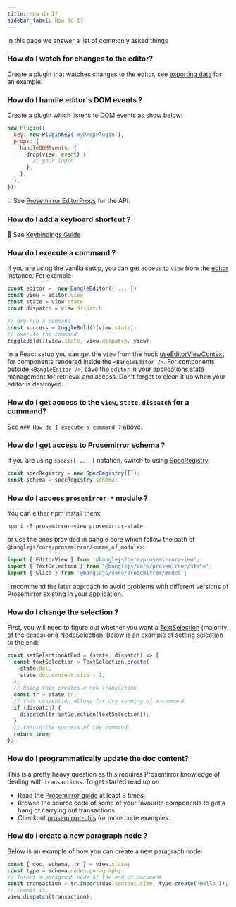 ```yaml
---
title: How do I?
sidebar_label: How do I?
---
```


In this page we answer a list of commonly asked things

### How do I watch for changes to the editor?

Create a plugin that watches changes to the editor, see [exporting data](/docs/examples/exporting-data) for an example.

### How do I handle editor's DOM events ?

Create a plugin which listens to DOM events as show below:

```js
new Plugin({
  key: new PluginKey('myDropPlugin'),
  props: {
    handleDOMEvents: {
      drop(view, event) {
        // your logic
      },
    },
  },
});
```

:bulb: See [Prosemirror.EditorProps](https://prosemirror.net/docs/ref/#view.EditorProps) for the API.

### How do I add a keyboard shortcut ?

:book: See [Keybindings Guide](/docs/guides/keybindings)

### How do I execute a command ?

If you are using the vanilla setup, you can get access to `view` from the [editor](/docs/api/core#bangleeditor) instance. For example

```js
const editor =  new BangleEditor({ ... })
const view = editor.view
const state = view.state
const dispatch = view.dispatch

// dry run a command
const success = toggleBold()(view.state);
// execute the command
toggleBold()(view.state, view.dispatch, view);
```

In a React setup you can get the `view` from the hook [useEditorViewContext](/docs/api/react#useeditorviewcontext-reacthook) for components rendered inside the `<BangleEditor />`. For components
outside `<BangleEditor />`, save the `editor` in your applications state management for retrieval and access. Don't forget to clean it up when your editor is destroyed.

### How do I get access to the `view`, `state`, `dispatch` for a command?

See `### How do I execute a command ?` above.

### How do I get access to Prosemirror schema ?

If you are using `specs:[ ... ]` notation, switch to using [SpecRegistry](/docs/api/core#specregistry).

```js
const specRegistry = new SpecRegistry([]);
const schema = specRegistry.schema;
```

### How do I access `prosemirror-*` module ?

You can either npm install them:

```
npm i -S prosemirror-view prosemirror-state
```

or use the ones provided in bangle core which follow the path of `@banglejs/core/prosemirror/<name_of_module>`:

```js
import { EditorView } from '@banglejs/core/prosemirror/view';
import { TextSelection } from '@banglejs/core/prosemirror/state';
import { Slice } from '@banglejs/core/prosemirror/model';
```

I recommend the later approach to avoid problems with different versions of Prosemirror existing in your application.

### How do I change the selection ?

First, you will need to figure out whether you want a [TextSelection](https://prosemirror.net/docs/ref/#state.TextSelection) (majority of the cases) or a [NodeSelection](https://prosemirror.net/docs/ref/#state.NodeSelection). Below is an example of setting selection to the end:

```js
const setSelectionAtEnd = (state, dispatch) => {
  const textSelection = TextSelection.create(
    state.doc,
    state.doc.content.size - 1,
  );
  // doing this creates a new Transaction
  const tr = state.tr;
  // this convention allows for dry running of a command
  if (dispatch) {
    dispatch(tr.setSelection(textSelection));
  }
  // return the success of the command
  return true;
};
```

### How do I programmatically update the doc content?

This is a pretty heavy question as this requires Prosemirror knowledge of dealing with `transactions`. To get started read up on

- Read the [Prosemirror guide](https://prosemirror.net/docs/guide/#transform) at least 3 times.
- Browse the source code of some of your favourite components to get a hang of
  carrying out transactions.
- Checkout [prosemirror-utils](https://github.com/atlassian/prosemirror-utils) for more code examples.

### How do I create a new paragraph node ?

Below is an example of how you can create a new paragraph node:

```js
const { doc, schema, tr } = view.state;
const type = schema.nodes.paragraph;
// Insert a paragraph node at the end of document.
const transaction = tr.insert(doc.content.size, type.create('Hello'));
// Commit it.
view.dispatch(transaction);
```
